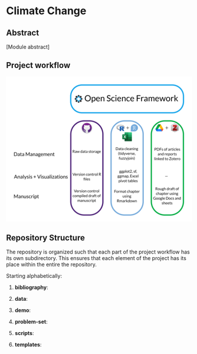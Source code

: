 # Climate Change

## Abstract

[Module abstract]

## Project workflow

![](Figures/workflow-schema.png)


## Repository Structure

The repository is organized such that each part of the project workflow has its own subdirectory. This ensures that each element of the project has its place within the entire the repository.

Starting alphabetically:


1. **bibliography**:

2. **data**:

3. **demo**:

4. **problem-set**:

4. **scripts**:

5. **templates**: